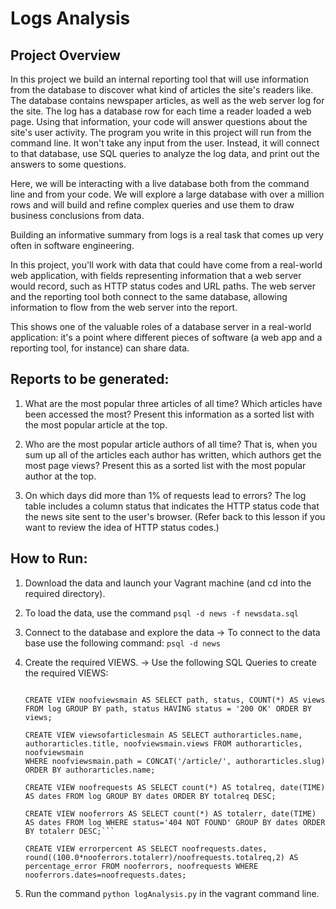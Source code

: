 # Logs Analysis #

## Project Overview ## 
In this project we build an internal reporting tool that will use information from the database to discover what kind of articles the site's readers like. The database contains newspaper articles, as well as the web server log for the site. The log has a database row for each time a reader loaded a web page. Using that information, your code will answer questions about the site's user activity. The program you write in this project will run from the command line. It won't take any input from the user. Instead, it will connect to that database, use SQL queries to analyze the log data, and print out the answers to some questions.

Here, we will be interacting with a live database both from the command line and from your code. We will explore a large database with over a million rows and will build and refine complex queries and use them to draw business conclusions from data.

Building an informative summary from logs is a real task that comes up very often in software engineering. 

In this project, you'll work with data that could have come from a real-world web application, with fields representing information that a web server would record, such as HTTP status codes and URL paths. The web server and the reporting tool both connect to the same database, allowing information to flow from the web server into the report.

This shows one of the valuable roles of a database server in a real-world application: it's a point where different pieces of software (a web app and a reporting tool, for instance) can share data.

## Reports to be generated: ##

1. What are the most popular three articles of all time? Which articles have been accessed the most? Present this information as a sorted list with the most popular article at the top.

2. Who are the most popular article authors of all time? That is, when you sum up all of the articles each author has written, which authors get the most page views? Present this as a sorted list with the most popular author at the top.

3. On which days did more than 1% of requests lead to errors? The log table includes a column status that indicates the HTTP status code that the news site sent to the user's browser. (Refer back to this lesson if you want to review the idea of HTTP status codes.)


## How to Run: ##

1. Download the data and launch your Vagrant machine (and cd into the required directory).

2. To load the data, use the command ```psql -d news -f newsdata.sql```

3. Connect to the database and explore the data
-> To connect to the data base use the following command: ```psql -d news```

4. Create the required VIEWS.
-> Use the following SQL Queries to create the required VIEWS: 

	```CREATE VIEW authorarticles AS SELECT art.title, art.slug, aut.name FROM articles art, authors aut WHERE aut.id=art.authors ORDER BY aut.name; 

	CREATE VIEW noofviewsmain AS SELECT path, status, COUNT(*) AS views FROM log GROUP BY path, status HAVING status = '200 OK' ORDER BY views;

	CREATE VIEW viewsofarticlesmain AS SELECT authorarticles.name, authorarticles.title, noofviewsmain.views FROM authorarticles, noofviewsmain 
	WHERE noofviewsmain.path = CONCAT('/article/', authorarticles.slug) ORDER BY authorarticles.name;

	CREATE VIEW noofrequests AS SELECT count(*) AS totalreq, date(TIME) AS dates FROM log GROUP BY dates ORDER BY totalreq DESC;

	CREATE VIEW nooferrors AS SELECT count(*) AS totalerr, date(TIME) AS dates FROM log WHERE status='404 NOT FOUND' GROUP BY dates ORDER BY totalerr DESC;```

	CREATE VIEW errorpercent AS SELECT noofrequests.dates, round((100.0*nooferrors.totalerr)/noofrequests.totalreq,2) AS percentage_error FROM nooferrors, noofrequests WHERE nooferrors.dates=noofrequests.dates;

5. Run the command ```python logAnalysis.py``` in the vagrant command line.
